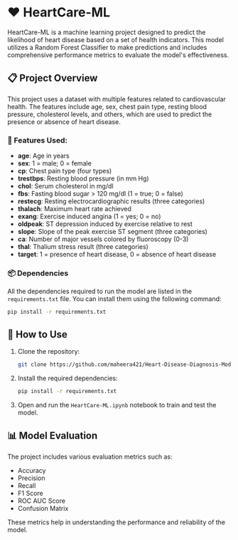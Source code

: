 # ❤️ HeartCare-ML

HeartCare-ML is a machine learning project designed to predict the likelihood of heart disease based on a set of health indicators. This model utilizes a Random Forest Classifier to make predictions and includes comprehensive performance metrics to evaluate the model's effectiveness.

## 📋 Project Overview

This project uses a dataset with multiple features related to cardiovascular health. The features include age, sex, chest pain type, resting blood pressure, cholesterol levels, and others, which are used to predict the presence or absence of heart disease.

### 📝 Features Used:
- **age**: Age in years
- **sex**: 1 = male; 0 = female
- **cp**: Chest pain type (four types)
- **trestbps**: Resting blood pressure (in mm Hg)
- **chol**: Serum cholesterol in mg/dl
- **fbs**: Fasting blood sugar > 120 mg/dl (1 = true; 0 = false)
- **restecg**: Resting electrocardiographic results (three categories)
- **thalach**: Maximum heart rate achieved
- **exang**: Exercise induced angina (1 = yes; 0 = no)
- **oldpeak**: ST depression induced by exercise relative to rest
- **slope**: Slope of the peak exercise ST segment (three categories)
- **ca**: Number of major vessels colored by fluoroscopy (0-3)
- **thal**: Thalium stress result (three categories)
- **target**: 1 = presence of heart disease, 0 = absence of heart disease

### 📦 Dependencies
All the dependencies required to run the model are listed in the `requirements.txt` file. You can install them using the following command:

```bash
pip install -r requirements.txt
```

## 🚀 How to Use

1. Clone the repository:
    ```bash
    git clone https://github.com/maheera421/Heart-Disease-Diagnosis-Model.git
    ```

2. Install the required dependencies:
    ```bash
    pip install -r requirements.txt
    ```

3. Open and run the `HeartCare-ML.ipynb` notebook to train and test the model.

## 📊 Model Evaluation

The project includes various evaluation metrics such as:
- Accuracy
- Precision
- Recall
- F1 Score
- ROC AUC Score
- Confusion Matrix

These metrics help in understanding the performance and reliability of the model.


